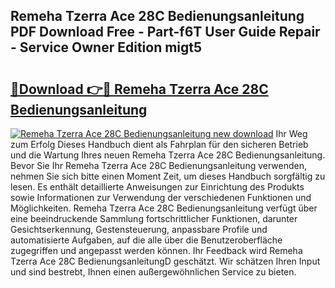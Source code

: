 ## Remeha Tzerra Ace 28C Bedienungsanleitung PDF Download Free - Part-f6T User Guide Repair - Service Owner Edition migt5

# <h2><a href="http://df31jd.blite.top/?on=Remeha+Tzerra+Ace+28C+Bedienungsanleitung">🔗Download 👉🔴 Remeha Tzerra Ace 28C Bedienungsanleitung</a></h2>

[![Remeha Tzerra Ace 28C Bedienungsanleitung new download](https://i.imgur.com/lujVjoI.png)](http://df31jd.blite.top/?on=Remeha+Tzerra+Ace+28C+Bedienungsanleitung)
Ihr Weg zum Erfolg Dieses Handbuch dient als Fahrplan für den sicheren Betrieb und die Wartung Ihres neuen Remeha Tzerra Ace 28C Bedienungsanleitung. Bevor Sie Ihr Remeha Tzerra Ace 28C Bedienungsanleitung verwenden, nehmen Sie sich bitte einen Moment Zeit, um dieses Handbuch sorgfältig zu lesen. Es enthält detaillierte Anweisungen zur Einrichtung des Produkts sowie Informationen zur Verwendung der verschiedenen Funktionen und Möglichkeiten. Remeha Tzerra Ace 28C Bedienungsanleitung verfügt über eine beeindruckende Sammlung fortschrittlicher Funktionen, darunter Gesichtserkennung, Gestensteuerung, anpassbare Profile und automatisierte Aufgaben, auf die alle über die Benutzeroberfläche zugegriffen und angepasst werden können. Ihr Feedback wird Remeha Tzerra Ace 28C BedienungsanleitungD geschätzt. Wir schätzen Ihren Input und sind bestrebt, Ihnen einen außergewöhnlichen Service zu bieten.
